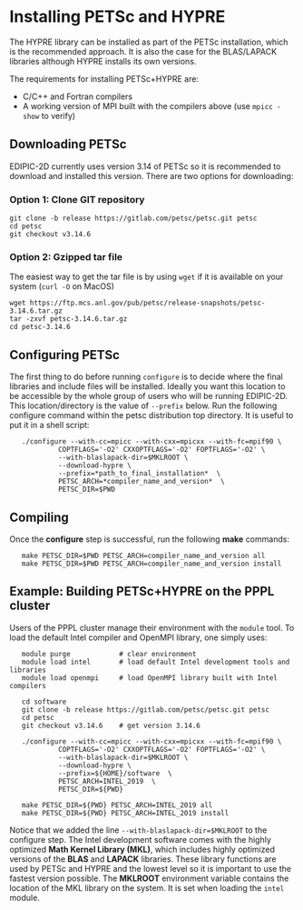 # Installing PETSc and HYPRE

The HYPRE library can be installed as part of the PETSc installation, which is the recommended approach. It is also the case for the BLAS/LAPACK libraries although HYPRE installs its own versions.

The requirements for installing PETSc+HYPRE are:
 - C/C++ and Fortran compilers
 - A working version of MPI built with the compilers above (use `mpicc -show` to verify)


## Downloading PETSc

EDIPIC-2D currently uses version 3.14 of PETSc so it is recommended to download and installed this version. There are two options for downloading:

### Option 1: Clone GIT repository

```
git clone -b release https://gitlab.com/petsc/petsc.git petsc
cd petsc
git checkout v3.14.6
```

### Option 2: Gzipped tar file

The easiest way to get the tar file is by using `wget` if it is available on your system (`curl -O` on MacOS)

```
wget https://ftp.mcs.anl.gov/pub/petsc/release-snapshots/petsc-3.14.6.tar.gz
tar -zxvf petsc-3.14.6.tar.gz
cd petsc-3.14.6
```

## Configuring PETSc

The first thing to do before running `configure` is to decide where the final libraries and include files will be installed. Ideally you want this location to be accessible by the whole group of users who will be running EDIPIC-2D. This location/directory is the value of `--prefix` below. 
Run the following configure command within the petsc distribution top directory. It is useful to put it in a shell script:

```
   ./configure --with-cc=mpicc --with-cxx=mpicxx --with-fc=mpif90 \
            COPTFLAGS='-O2' CXXOPTFLAGS='-O2' FOPTFLAGS='-O2' \
            --with-blaslapack-dir=$MKLROOT \
            --download-hypre \
            --prefix=*path_to_final_installation*  \
            PETSC_ARCH=*compiler_name_and_version*  \
            PETSC_DIR=$PWD
```


## Compiling

Once the **configure** step is successful, run the following **make** commands:

```
   make PETSC_DIR=$PWD PETSC_ARCH=compiler_name_and_version all
   make PETSC_DIR=$PWD PETSC_ARCH=compiler_name_and_version install
```


## Example: Building PETSc+HYPRE on the PPPL cluster

Users of the PPPL cluster manage their environment with the `module` tool.
To load the default Intel compiler and OpenMPI library, one simply uses:

```
   module purge            # clear environment
   module load intel       # load default Intel development tools and libraries
   module load openmpi     # load OpenMPI library built with Intel compilers

   cd software
   git clone -b release https://gitlab.com/petsc/petsc.git petsc
   cd petsc
   git checkout v3.14.6    # get version 3.14.6

   ./configure --with-cc=mpicc --with-cxx=mpicxx --with-fc=mpif90 \
            COPTFLAGS='-O2' CXXOPTFLAGS='-O2' FOPTFLAGS='-O2' \
            --with-blaslapack-dir=$MKLROOT \
            --download-hypre \
            --prefix=${HOME}/software  \
            PETSC_ARCH=INTEL_2019  \
            PETSC_DIR=${PWD}

   make PETSC_DIR=${PWD} PETSC_ARCH=INTEL_2019 all
   make PETSC_DIR=${PWD} PETSC_ARCH=INTEL_2019 install
```

Notice that we added the line `--with-blaslapack-dir=$MKLROOT` to the configure
step. The Intel development software comes with the highly optimized
**Math Kernel Library (MKL)**, which includes highly optimized versions of
the **BLAS** and **LAPACK** libraries. These library functions are used by
PETSc and HYPRE and the lowest level so it is important to use the fastest
version possible. The **MKLROOT** environment variable contains the location
of the MKL library on the system. It is set when loading the `intel` module.


